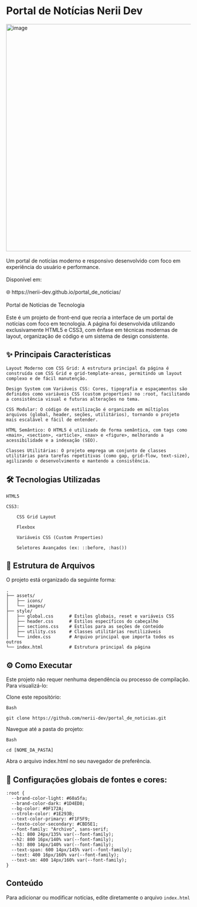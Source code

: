 # Portal de Notícias Nerii Dev

<img width="1236" height="618" alt="image" src="https://github.com/user-attachments/assets/23322b44-9225-4c18-bac7-00fe23f3f967" />
<br>
<br>
Um portal de notícias moderno e responsivo desenvolvido com foco em experiência do usuário e performance. <br> <br>
Disponível em: <br> <br>
🌐 https://nerii-dev.github.io/portal_de_noticias/
<br> <br>
Portal de Notícias de Tecnologia
<br> <br>
Este é um projeto de front-end que recria a interface de um portal de notícias com foco em tecnologia. A página foi desenvolvida utilizando exclusivamente HTML5 e CSS3, com ênfase em técnicas modernas de layout, organização de código e um sistema de design consistente.

## ✨ Principais Características

    Layout Moderno com CSS Grid: A estrutura principal da página é construída com CSS Grid e grid-template-areas, permitindo um layout complexo e de fácil manutenção.

    Design System com Variáveis CSS: Cores, tipografia e espaçamentos são definidos como variáveis CSS (custom properties) no :root, facilitando a consistência visual e futuras alterações no tema.

    CSS Modular: O código de estilização é organizado em múltiplos arquivos (global, header, seções, utilitários), tornando o projeto mais escalável e fácil de entender.

    HTML Semântico: O HTML5 é utilizado de forma semântica, com tags como <main>, <section>, <article>, <nav> e <figure>, melhorando a acessibilidade e a indexação (SEO).

    Classes Utilitárias: O projeto emprega um conjunto de classes utilitárias para tarefas repetitivas (como gap, grid-flow, text-size), agilizando o desenvolvimento e mantendo a consistência.

## 🛠 Tecnologias Utilizadas

    HTML5

    CSS3:

        CSS Grid Layout

        Flexbox

        Variáveis CSS (Custom Properties)

        Seletores Avançados (ex: ::before, :has())

## 📂 Estrutura de Arquivos

O projeto está organizado da seguinte forma:

    .
    ├── assets/
    │   ├── icons/
    │   └── images/
    ├── style/
    │   ├── global.css      # Estilos globais, reset e variáveis CSS
    │   ├── header.css      # Estilos específicos do cabeçalho
    │   ├── sections.css    # Estilos para as seções de conteúdo
    │   ├── utility.css     # Classes utilitárias reutilizáveis
    │   └── index.css       # Arquivo principal que importa todos os outros
    └── index.html          # Estrutura principal da página

## ⚙️ Como Executar

Este projeto não requer nenhuma dependência ou processo de compilação. Para visualizá-lo:

Clone este repositório:
    
    Bash
    
    git clone https://github.com/nerii-dev/portal_de_noticias.git

Navegue até a pasta do projeto:

    Bash
    
    cd [NOME_DA_PASTA]

Abra o arquivo index.html no seu navegador de preferência.

## 🎨 Configurações globais de fontes e cores:

    :root {
      --brand-color-light: #60a5fa;
      --brand-color-dark: #1D4ED8;
      --bg-color: #0F172A;
      --strole-color: #1E293B;
      --text-color-primary: #F1F5F9;
      --texto-color-secondary: #CBD5E1;
      --font-family: "Archivo", sans-serif;
      --h1: 800 24px/135% var(--font-family);
      --h2: 800 16px/140% var(--font-family);
      --h3: 800 14px/140% var(--font-family);
      --text-span: 600 14px/145% var(--font-family);
      --text: 400 16px/160% var(--font-family);
      --text-sm: 400 14px/160% var(--font-family);
    }

## Conteúdo

Para adicionar ou modificar notícias, edite diretamente o arquivo ```index.html```
